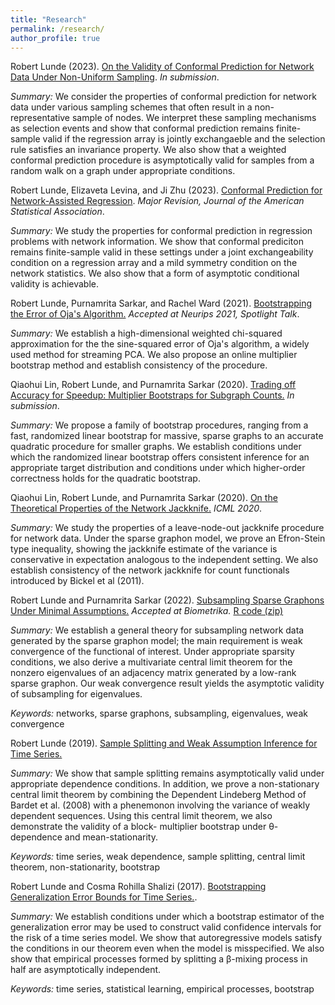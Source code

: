 ```yaml
---
title: "Research"
permalink: /research/
author_profile: true
---
```


Robert Lunde (2023). [On the Validity of Conformal Prediction for Network Data Under Non-Uniform Sampling](https://arxiv.org/abs/2306.07252). <i>In submission</i>.

<i>Summary:</i>
We consider the properties of conformal prediction for network data under various sampling schemes that often result in a non-representative sample of nodes.  We interpret these sampling mechanisms as selection events and show that conformal prediction remains finite-sample valid if the regression array is jointly exchangaeble and the selection rule satisfies an invariance property.  We also show that a weighted conformal prediction procedure is asymptotically valid for samples from a random walk on a graph under appropriate conditions.  


Robert Lunde, Elizaveta Levina, and Ji Zhu (2023). [Conformal Prediction for Network-Assisted Regression](https://arxiv.org/abs/2302.10095). <i>Major Revision, Journal of the American Statistical Association</i>.

<i>Summary:</i>
We study the properties for conformal prediction in regression problems with network information.  We show that conformal prediciton remains finite-sample valid in these settings under a joint exchangeability condition on a regression array and a mild symmetry condition on the network statistics.  We also show that a form of asymptotic conditional validity is achievable.   

Robert Lunde, Purnamrita Sarkar, and Rachel Ward (2021). [Bootstrapping the Error of Oja's Algorithm.](https://arxiv.org/abs/2106.14857) <i>Accepted at Neurips 2021, Spotlight Talk</i>. 

<i>Summary:</i>
We establish a high-dimensional weighted chi-squared approximation for the the sine-squared error of Oja's algorithm, a widely used method for streaming PCA.  We also propose an online multiplier bootstrap method and establish consistency of the procedure.     

Qiaohui Lin, Robert Lunde, and Purnamrita Sarkar (2020). [Trading off Accuracy for Speedup: Multiplier Bootstraps for Subgraph Counts.](https://arxiv.org/abs/2009.06170) <i>In submission</i>.

<i>Summary:</i> We propose a family of bootstrap procedures, ranging from a fast, randomized linear bootstrap for massive, sparse graphs to an accurate quadratic procedure for smaller graphs.  We establish conditions under which the randomized linear bootstrap offers consistent inference for an appropriate target distribution and conditions under which higher-order correctness holds for the quadratic bootstrap.       

Qiaohui Lin, Robert Lunde, and Purnamrita Sarkar (2020). [On the Theoretical Properties of the Network Jackknife.](https://proceedings.icml.cc/static/paper_files/icml/2020/6137-Paper.pdf) <i>ICML 2020</i>.    

<i>Summary:</i> We study the properties of a leave-node-out jackknife procedure for network data.  Under the sparse graphon model, we prove an Efron-Stein type inequality, showing the jackknife estimate of the variance is conservative in expectation analogous to the independent setting.  We also establish consistency of the network jackknife for count functionals introduced by Bickel et al (2011).    

Robert Lunde and Purnamrita Sarkar (2022). [Subsampling Sparse Graphons Under Minimal Assumptions.]([https://academic.oup.com/biomet/advance-article-abstract/doi/10.1093/biomet/asac032/6598813]) <i> Accepted at Biometrika. </i> [R code (zip)](https://rslunde.github.io/files/subsampling_graphons_code.zip)       

<i>Summary:</i> We establish a general theory for subsampling network data generated by the sparse
graphon model; the main requirement is weak convergence of the functional of interest. Under appropriate
sparsity conditions, we also derive a multivariate central limit theorem for the nonzero eigenvalues of an
adjacency matrix generated by a low-rank sparse graphon.  Our weak convergence
result yields the asymptotic validity of subsampling for eigenvalues.    

<i>Keywords:</i> networks, sparse graphons, subsampling, eigenvalues, weak convergence 

Robert Lunde (2019). [Sample Splitting and Weak Assumption Inference for Time Series.](https://arxiv.org/pdf/1902.07425.pdf) 

<i>Summary:</i> We show that sample splitting remains asymptotically valid under
appropriate dependence conditions.  In addition, we prove a non-stationary central limit theorem by
combining the Dependent Lindeberg Method of Bardet et al. (2008) with a phenemonon involving the variance of
weakly dependent sequences.  Using this central limit theorem, we also demonstrate the validity of a block-
multiplier bootstrap under &theta;-dependence and mean-stationarity.   

<i>Keywords:</i> time series, weak dependence, sample splitting, central limit theorem, non-stationarity, bootstrap

Robert Lunde and Cosma Rohilla Shalizi (2017). [Bootstrapping Generalization Error Bounds for Time Series.](https://arxiv.org/pdf/1711.02834.pdf).

<i>Summary:</i> We establish conditions under which a bootstrap estimator of the generalization error may be
used to construct valid confidence intervals for the risk of a time series model.  We show that autoregressive
models satisfy the conditions in our theorem even when the model is misspecified.  We also show that
empirical processes formed by splitting a &beta;-mixing process in half are asymptotically independent.  

<i>Keywords:</i> time series, statistical learning, empirical processes, bootstrap



